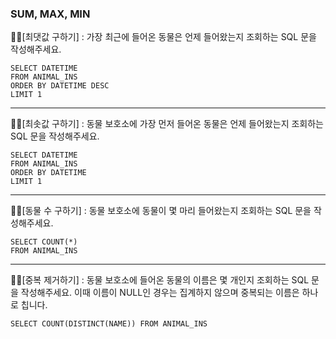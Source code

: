 ### SUM, MAX, MIN
✍🏻[최댓값 구하기]
: 가장 최근에 들어온 동물은 언제 들어왔는지 조회하는 SQL 문을 작성해주세요.

```
SELECT DATETIME 
FROM ANIMAL_INS
ORDER BY DATETIME DESC
LIMIT 1
```
<hr/>
✍🏻[최솟값 구하기]
: 동물 보호소에 가장 먼저 들어온 동물은 언제 들어왔는지 조회하는 SQL 문을 작성해주세요.

```
SELECT DATETIME
FROM ANIMAL_INS
ORDER BY DATETIME
LIMIT 1
```
<hr/>
✍🏻[동물 수 구하기]
: 동물 보호소에 동물이 몇 마리 들어왔는지 조회하는 SQL 문을 작성해주세요.

```
SELECT COUNT(*) 
FROM ANIMAL_INS
```
<hr/>
✍🏻[중복 제거하기]
: 동물 보호소에 들어온 동물의 이름은 몇 개인지 조회하는 SQL 문을 작성해주세요. 이때 이름이 NULL인 경우는 집계하지 않으며 중복되는 이름은 하나로 칩니다.

```
SELECT COUNT(DISTINCT(NAME)) FROM ANIMAL_INS
```
